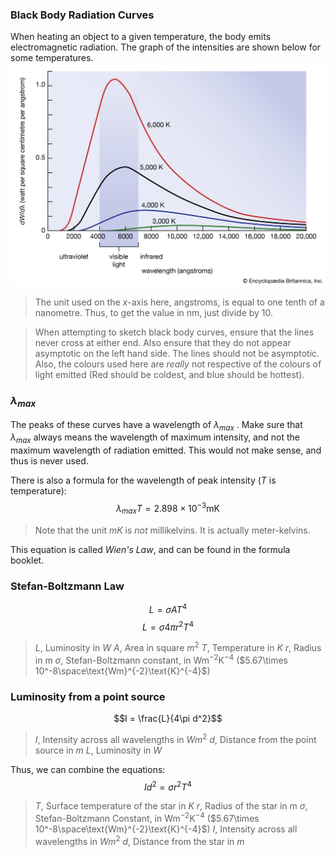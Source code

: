 ### Black Body Radiation Curves
When heating an object to a given temperature, the body emits electromagnetic radiation. The graph of the intensities are shown below for some temperatures.
![Black Body Radiator Emmission Graph](Physics/Images/BlackBodyRadiatorGraph.webp)
> The unit used on the $x$-axis here, angstroms, is equal to one tenth of a nanometre. Thus, to get the value in $\text{nm}$, just divide by 10.

> When attempting to sketch black body curves, ensure that the lines never cross at either end. Also ensure that they do not appear asymptotic on the left hand side. The lines should not be asymptotic. Also, the colours used here are *really* not respective of the colours of light emitted (Red should be coldest, and blue should be hottest). 

### $\lambda_{max}$
The peaks of these curves have a wavelength of $\lambda_{max}$ . Make sure that $\lambda_{max}$ always means the wavelength of maximum intensity, and not the maximum wavelength of radiation emitted. This would not make sense, and thus is never used.

There is also a formula for the wavelength of peak intensity ($T$ is temperature):
$$\lambda_{max} T = 2.898\times 10^{-3}\text{mK}$$
> Note that the unit $mK$ is *not* millikelvins. It is actually meter-kelvins.

This equation is called *Wien's Law*, and can be found in the formula booklet.
### Stefan-Boltzmann Law
$$L = \sigma AT^4$$
$$L = \sigma4\pi r^2T^4$$

>$L$, Luminosity in $W$
>$A$, Area in square $m^2$
>$T$, Temperature in $K$ 
>$r$, Radius in $\text{m}$
>$\sigma$, Stefan-Boltzmann constant, in $\text{Wm}^{-2}\text{K}^{-4}$  ($5.67\times 10^-8\space\text{Wm}^{-2}\text{K}^{-4}$)

### Luminosity from a point source
$$I = \frac{L}{4\pi d^2}$$
>$I$, Intensity across all wavelengths in $Wm^2$
>$d$, Distance from the point source in $m$
>$L$, Luminosity in $W$

Thus, we can combine the equations:
$$Id^2 = \sigma r^2T^4$$
>$T$, Surface temperature of the star in $K$ 
>$r$, Radius of the star in $\text{m}$
>$\sigma$, Stefan-Boltzmann Constant, in $\text{Wm}^{-2}\text{K}^{-4}$  ($5.67\times 10^-8\space\text{Wm}^{-2}\text{K}^{-4}$)
>$I$, Intensity across all wavelengths in $Wm^2$
>$d$, Distance from the star in $m$